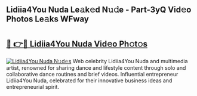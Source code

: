 ## Lidiia4You Nuda Le𝚊k𝚎d N𝚞𝚍e - Part-3yQ Vid𝚎o Photos Le𝚊ks WFway

# <h2><a href="http://fbeqhx.evod.top/?m=Lidiia4You+Nuda">🔗 👉🔴 Lidiia4You Nuda Vid𝚎o Ph𝚘t𝚘s</a></h2>

[![Lidiia4You Nuda N𝚞d𝚎s](https://i.imgur.com/8V9OHl7.gif)](http://fbeqhx.evod.top/?m=Lidiia4You+Nuda)
Web celebrity Lidiia4You Nuda and multimedia artist, renowned for sharing dance and lifestyle content through solo and collaborative dance routines and brief videos. Influential entrepreneur Lidiia4You Nuda, celebrated for their innovative business ideas and entrepreneurial spirit. 
